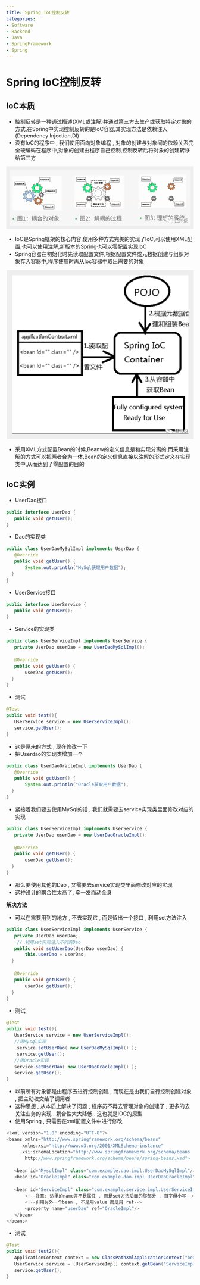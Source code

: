 ```yaml
---
title: Spring IoC控制反转
categories:
- Software
- Backend
- Java
- SpringFramework
- Spring
---
```

# Spring IoC控制反转

## IoC本质

- 控制反转是一种通过描述(XML或注解)并通过第三方去生产或获取特定对象的方式,在Spring中实现控制反转的是IoC容器,其实现方法是依赖注入(Dependency Injection,DI)
- 没有IoC的程序中 , 我们使用面向对象编程 , 对象的创建与对象间的依赖关系完全硬编码在程序中,对象的创建由程序自己控制,控制反转后将对象的创建转移给第三方

![img](https://raw.githubusercontent.com/LuShan123888/Files/main/Pictures/2020-12-10-640-20201016203359477.png)

- IoC是Spring框架的核心内容,使用多种方式完美的实现了IoC,可以使用XML配置,也可以使用注解,新版本的Spring也可以零配置实现IoC
- Spring容器在初始化时先读取配置文件,根据配置文件或元数据创建与组织对象存入容器中,程序使用时再从Ioc容器中取出需要的对象

![img](https://raw.githubusercontent.com/LuShan123888/Files/main/Pictures/2020-12-10-640-20201016203359479.png)

- 采用XML方式配置Bean的时候,Beanw的定义信息是和实现分离的,而采用注解的方式可以把两者合为一体,Bean的定义信息直接以注解的形式定义在实现类中,从而达到了零配置的目的

## IoC实例

- UserDao接口

```java
public interface UserDao {
   public void getUser();
}
```

- Dao的实现类

```java
public class UserDaoMySqlImpl implements UserDao {
   @Override
   public void getUser() {
       System.out.println("MySql获取用户数据");
  }
}
```

- UserService接口

```java
public interface UserService {
   public void getUser();
}
```

- Service的实现类

```java
public class UserServiceImpl implements UserService {
   private UserDao userDao = new UserDaoMySqlImpl();

   @Override
   public void getUser() {
       userDao.getUser();
  }
}
```

- 测试

```java
@Test
public void test(){
   UserService service = new UserServiceImpl();
   service.getUser();
}
```

- 这是原来的方式 , 现在修改一下
- 把Userdao的实现类增加一个

```java
public class UserDaoOracleImpl implements UserDao {
   @Override
   public void getUser() {
       System.out.println("Oracle获取用户数据");
  }
}
```

- 紧接着我们要去使用MySql的话 , 我们就需要去service实现类里面修改对应的实现

```java
public class UserServiceImpl implements UserService {
   private UserDao userDao = new UserDaoOracleImpl();

   @Override
   public void getUser() {
       userDao.getUser();
  }
}
```

- 那么要使用其他的Dao , 又需要去service实现类里面修改对应的实现
- 这种设计的耦合性太高了, 牵一发而动全身

**解决方法**

- 可以在需要用到的地方 , 不去实现它 , 而是留出一个接口 , 利用set方法注入

```java
public class UserServiceImpl implements UserService {
   private UserDao userDao;
    // 利用set实现注入不同的Dao
   public void setUserDao(UserDao userDao) {
       this.userDao = userDao;
  }

   @Override
   public void getUser() {
       userDao.getUser();
  }
}
```

- 测试

```java
@Test
public void test(){
   UserService service = new UserServiceImpl();
   //用Mysql实现
    service.setUserDao( new UserDaoMySqlImpl() );
    service.getUser();
   //用Oracle实现
   service.setUserDao( new UserDaoOracleImpl() );
   service.getUser();
}
```

- 以前所有对象都是由程序去进行控制创建 , 而现在是由我们自行控制创建对象 , 把主动权交给了调用者
- 这种思想 , 从本质上解决了问题 , 程序员不再去管理对象的创建了 , 更多的去关注业务的实现 . 耦合性大大降低 . 这也就是IOC的原型
- 使用Spring , 只需要在xml配置文件中进行修改

```java
<?xml version="1.0" encoding="UTF-8"?>
<beans xmlns="http://www.springframework.org/schema/beans"
      xmlns:xsi="http://www.w3.org/2001/XMLSchema-instance"
      xsi:schemaLocation="http://www.springframework.org/schema/beans
       http://www.springframework.org/schema/beans/spring-beans.xsd">

   <bean id="MysqlImpl" class="com.example.dao.impl.UserDaoMySqlImpl"/>
   <bean id="OracleImpl" class="com.example.dao.impl.UserDaoOracleImpl"/>

   <bean id="ServiceImpl" class="com.example.service.impl.UserServiceImpl">
       <!--注意: 这里的name并不是属性 , 而是set方法后面的那部分 , 首字母小写-->
       <!--引用另外一个bean , 不是用value 而是用 ref-->
       <property name="userDao" ref="OracleImpl"/>
   </bean>
</beans>
```

- 测试

```java
@Test
public void test2(){
   ApplicationContext context = new ClassPathXmlApplicationContext("beans.xml");
   UserService service = (UserServiceImpl) context.getBean("ServiceImpl");
   service.getUser();
}
```

